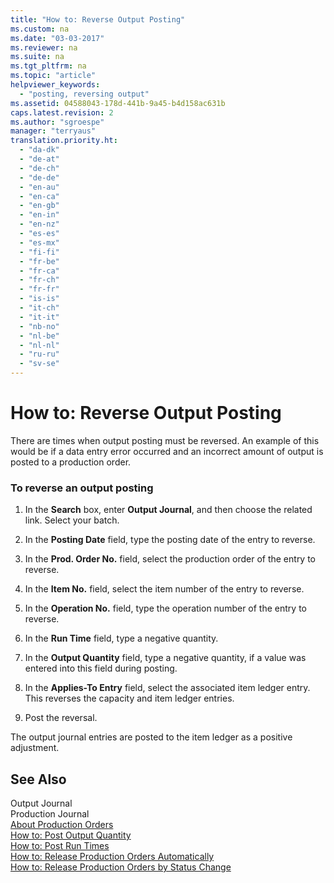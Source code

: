 ```yaml
---
title: "How to: Reverse Output Posting"
ms.custom: na
ms.date: "03-03-2017"
ms.reviewer: na
ms.suite: na
ms.tgt_pltfrm: na
ms.topic: "article"
helpviewer_keywords: 
  - "posting, reversing output"
ms.assetid: 04588043-178d-441b-9a45-b4d158ac631b
caps.latest.revision: 2
ms.author: "sgroespe"
manager: "terryaus"
translation.priority.ht: 
  - "da-dk"
  - "de-at"
  - "de-ch"
  - "de-de"
  - "en-au"
  - "en-ca"
  - "en-gb"
  - "en-in"
  - "en-nz"
  - "es-es"
  - "es-mx"
  - "fi-fi"
  - "fr-be"
  - "fr-ca"
  - "fr-ch"
  - "fr-fr"
  - "is-is"
  - "it-ch"
  - "it-it"
  - "nb-no"
  - "nl-be"
  - "nl-nl"
  - "ru-ru"
  - "sv-se"
---
```

# How to: Reverse Output Posting
There are times when output posting must be reversed. An example of this would be if a data entry error occurred and an incorrect amount of output is posted to a production order.  
  
### To reverse an output posting  
  
1.  In the **Search** box, enter **Output Journal**, and then choose the related link. Select your batch.  
  
2.  In the **Posting Date** field, type the posting date of the entry to reverse.  
  
3.  In the **Prod. Order No.** field, select the production order of the entry to reverse.  
  
4.  In the **Item No.** field, select the item number of the entry to reverse.  
  
5.  In the **Operation No.** field, type the operation number of the entry to reverse.  
  
6.  In the **Run Time** field, type a negative quantity.  
  
7.  In the **Output Quantity** field, type a negative quantity, if a value was entered into this field during posting.  
  
8.  In the **Applies\-To Entry** field, select the associated item ledger entry. This reverses the capacity and item ledger entries.  
  
9. Post the reversal.  
  
 The output journal entries are posted to the item ledger as a positive adjustment.  
  
## See Also  
 Output Journal   
 Production Journal   
 [About Production Orders](../Production/about-production-orders.md)   
 [How to: Post Output Quantity](../Production/how-to-post-output-quantity.md)   
 [How to: Post Run Times](../Production/how-to-post-run-times.md)   
 [How to: Release Production Orders Automatically](../OperationsPlanning/how-to-release-production-orders-automatically.md)   
 [How to: Release Production Orders by Status Change](../OperationsPlanning/how-to-release-production-orders-by-status-change.md)